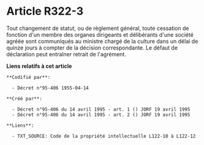 # Article R322-3

Tout changement de statut, ou de règlement général, toute cessation de fonction d'un membre des organes dirigeants et
délibérants d'une société agréée sont communiqués au ministre chargé de la culture dans un délai de quinze jours à compter de
la décision correspondante. Le défaut de déclaration peut entraîner retrait de l'agrément.

**Liens relatifs à cet article**

	**Codifié par**:

	  - Décret n°95-406 1955-04-14

	**Créé par**:

	  - Décret n°95-406 du 14 avril 1995 - art. 1 () JORF 19 avril 1995
	  - Décret n°95-406 du 14 avril 1995 - art. 2 () JORF 19 avril 1995

	**Liens**:

	  - TXT_SOURCE: Code de la propriété intellectuelle L122-10 à L122-12

